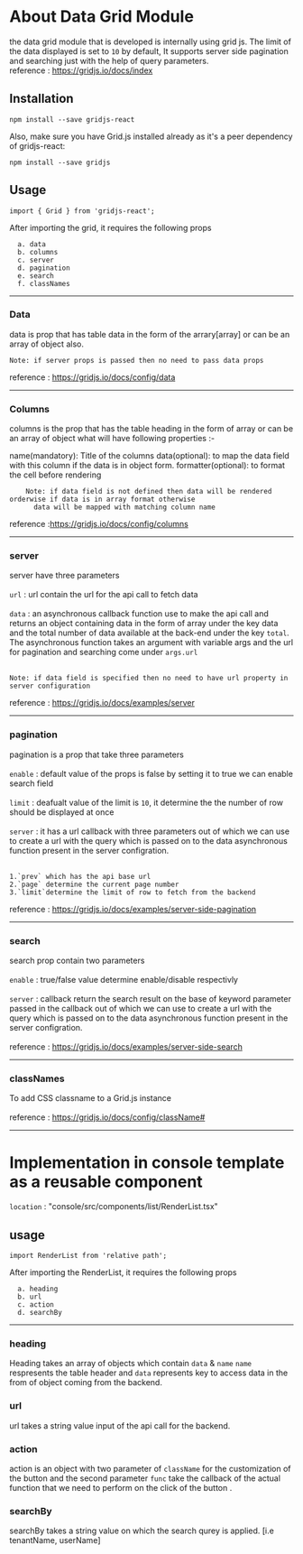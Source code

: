 # About Data Grid Module
the data grid module that is developed is internally using grid js. The limit of the
data displayed is set to `10` by default, It supports server side pagination and searching just with the help of query parameters. <br/>
reference : https://gridjs.io/docs/index<br/>
## Installation
`npm install --save gridjs-react`

Also, make sure you have Grid.js installed already as it's a peer dependency of gridjs-react:

`npm install --save gridjs`

## Usage

`import { Grid } from 'gridjs-react';`

 After importing the grid, it requires the following props
 
      a. data 
      b. columns 
      c. server 
      d. pagination 
      e. search 
      f. classNames
      
---

### Data
data is prop that has table data in the form of the arrary[array] or can be an array of object also.
	
	Note: if server props is passed then no need to pass data props
 
reference : https://gridjs.io/docs/config/data<br/>

---

### Columns
columns is the prop that has the table heading in the form of array or can be an array of object what will have following properties :-
		
  name(mandatory): Title of the columns
		data(optional): to map the data field with this column if the data is in object form.
		formatter(optional): to format the cell before rendering
		
	    Note: if data field is not defined then data will be rendered orderwise if data is in array format otherwise
		  data will be mapped with matching column name
reference :https://gridjs.io/docs/config/columns

---

### server
server have three parameters <br/><br/>
    `url` : url contain the url for the api call to fetch data <br/><br/>
    `data` :  an asynchronous callback function use to make the api call and returns an object containing data in the form of array under the key data and the total number of data available at the back-end under the key `total`. The asynchronous function takes an argument with variable args and the url for pagination and searching come under `args.url`  <br/><br/>
    
    Note: if data field is specified then no need to have url property in server configuration
    
reference : https://gridjs.io/docs/examples/server

---

### pagination
pagination is a prop that take three parameters<br/><br/>
`enable` : default value of the props is false by setting it to true we can enable search field<br/><br/>
`limit` : deafualt value of the limit is `10`, it determine the the number of row should be displayed at once <br/><br/>
`server` : it has a url callback with three parameters out of which we can use to create a url with the query which is passed on to the data asynchronous function present in the server configration. <br/><br/>

    1.`prev` which has the api base url
    2.`page` determine the current page number
    3.`limit`determine the limit of row to fetch from the backend
    
reference : https://gridjs.io/docs/examples/server-side-pagination

---

### search
search prop contain two parameters<br/><br/>
    `enable` : true/false value determine enable/disable respectivly<br/><br/>
    `server` : callback return the search result on the base of keyword parameter passed in the callback out of which we can use to create a url with the query which is passed on to the data asynchronous function present in the server configration. <br/><br/>
reference : https://gridjs.io/docs/examples/server-side-search

---

### classNames
To add CSS classname to a Grid.js instance<br/><br/>
reference : https://gridjs.io/docs/config/className#<br/>

---

# Implementation in console template as a reusable component
 `location` : "console/src/components/list/RenderList.tsx"
 ## usage 
 `import RenderList from 'relative path';`
 
  After importing the RenderList, it requires the following props 
 
      a. heading 
      b. url 
      c. action 
      d. searchBy
      
---

### heading 

Heading takes an array of objects which contain `data` & `name` 
`name` respresents the table header and `data` represents key to access data in the from of object coming from the backend.

### url 

url takes a string value input of the api call for the backend.

### action 

action is an object with two parameter of `className` for the customization of the button and the second parameter `func` take the callback of the actual function that we need to perform on the click of the button .

### searchBy

searchBy takes a string value on which the search qurey is applied. [i.e tenantName, userName]
